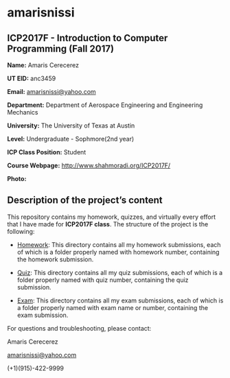 # amarisnissi
 ## ICP2017F - Introduction to Computer Programming (Fall 2017)  
 
 **Name:** Amaris Cerecerez
   
 **UT EID:** anc3459
   
 **Email:** amarisnissi@yahoo.com
   
 **Department:** Department of Aerospace Engineering and Engineering Mechanics
 
 **University:** The University of Texas at Austin
 
 **Level:** Undergraduate - Sophmore(2nd year)
 
 **ICP Class Position:** Student
 
 **Course Webpage:** http://www.shahmoradi.org/ICP2017F/
 
 **Photo:**
 
 ## Description of the project’s content  
  
  This repository contains my homework, quizzes, and virtually every effort that I have made for **ICP2017F class**. The structure of the project is the following:
  
 - [Homework](Homework/): 
  This directory contains all my homework submissions, each of which is a folder properly named with homework number, containing the homework submission.
  
 - [Quiz](quiz/): 
  This directory contains all my quiz submissions, each of which is a folder properly named with quiz number, containing the quiz submission.
  
 - [Exam](Exam/): 
  This directory contains all my exam submissions, each of which is a folder properly named with exam name or number, containing the exam submission.

For questions and troubleshooting, please contact:

Amaris Cerecerez <br />

amarisnissi@yahoo.com <br />

(+1)(915)-422-9999
